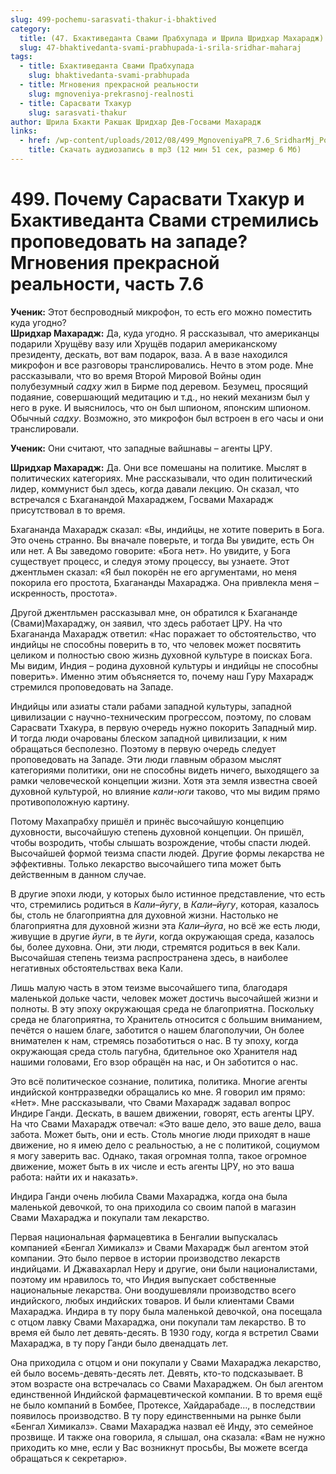 ```yaml
---
slug: 499-pochemu-sarasvati-thakur-i-bhaktived
category:
  title: (47. Бхактиведанта Свами Прабхупада и Шрила Шридхар Махарадж)
  slug: 47-bhaktivedanta-svami-prabhupada-i-srila-sridhar-maharaj
tags:
  - title: Бхактиведанта Свами Прабхупада
    slug: bhaktivedanta-svami-prabhupada
  - title: Мгновения прекрасной реальности
    slug: mgnoveniya-prekrasnoj-realnosti
  - title: Сарасвати Тхакур
    slug: sarasvati-thakur
author: Шрила Бхакти Ракшак Шридхар Дев-Госвами Махарадж
links:
  - href: /wp-content/uploads/2012/08/499_MgnoveniyaPR_7.6_SridharMj_Pochemu_Sarasvati_Thakur_i_Bhaktivedanta_Svami_stremilis_propovedovat_na_zapade.mp3
    title: Скачать аудиозапись в mp3 (12 мин 51 сек, размер 6 Мб)
---
```


# 499. Почему Сарасвати Тхакур и Бхактиведанта Свами стремились проповедовать на западе? Мгновения прекрасной реальности, часть 7.6

**Ученик:** Этот беспроводный микрофон, то есть его можно поместить куда угодно?\
**Шридхар Махарадж:** Да, куда угодно. Я рассказывал, что американцы подарили Хрущёву вазу или Хрущёв подарил американскому президенту, дескать, вот вам подарок, ваза. А в вазе находился микрофон и все разговоры транслировались. Нечто в этом роде. Мне рассказывали, что во время Второй Мировой Войны один полубезумный *садху* жил в Бирме под деревом. Безумец, просящий подаяние, совершающий медитацию и т.д., но некий механизм был у него в руке. И выяснилось, что он был шпионом, японским шпионом. Обычный *садху*. Возможно, это микрофон был встроен в его часы и они транслировали.

**Ученик:** Они считают, что западные вайшнавы – агенты ЦРУ.

**Шридхар Махарадж:** Да. Они все помешаны на политике. Мыслят в политических категориях. Мне рассказывали, что один политический лидер, коммунист был здесь, когда давали лекцию. Он сказал, что встречался с Бхаганандой Махараджем, Госвами Махарадж присутствовал в то время.

Бхагананда Махарадж сказал: «Вы, индийцы, не хотите поверить в Бога. Это очень странно. Вы вначале поверьте, и тогда Вы увидите, есть Он или нет. А Вы заведомо говорите: «Бога нет». Но увидите, у Бога существует процесс, и следуя этому процессу, вы узнаете. Этот джентльмен сказал: «Я был покорён не его аргументами, но меня покорила его простота, Бхагананды Махараджа. Она привлекла меня – искренность, простота».

Другой джентльмен рассказывал мне, он обратился к Бхагананде (Свами)Махараджу, он заявил, что здесь работает ЦРУ. На что Бхагананда Махарадж ответил: «Нас поражает то обстоятельство, что индийцы не способны поверить в то, что человек может посвятить целиком и полностью свою жизнь духовной культуре в поисках Бога. Мы видим, Индия – родина духовной культуры и индийцы не способны поверить». Именно этим объясняется то, почему наш Гуру Махарадж стремился проповедовать на Западе.

Индийцы или азиаты стали рабами западной культуры, западной цивилизации с научно-техническим прогрессом, поэтому, по словам Сарасвати Тхакура, в первую очередь нужно покорить Западный мир. И тогда люди очарованы блеском западной цивилизации, к ним обращаться бесполезно. Поэтому в первую очередь следует проповедовать на Западе. Эти люди главным образом мыслят категориями политики, они не способны видеть ничего, выходящего за рамки человеческой концепции жизни. Хотя эта земля известна своей духовной культурой, но влияние *кали-юги* таково, что мы видим прямо противоположную картину.

Потому Махапрабху пришёл и принёс высочайшую концепцию духовности, высочайшую степень духовной концепции. Он пришёл, чтобы возродить, чтобы слышать возрождение, чтобы спасти людей. Высочайшей формой теизма спасти людей. Другие формы лекарства не эффективны. Только лекарство высочайшего типа может быть действенным в данном случае.

В другие эпохи люди, у которых было истинное представление, что есть что, стремились родиться в *Кали–йугу*, в *Кали–йугу*, которая, казалось бы, столь не благоприятна для духовной жизни. Настолько не благоприятна для духовной жизни эта *Кали–йуга*, но всё же есть люди, живущие в другие *йуги*, в те *йуги*, когда окружающая среда, казалось бы, более духовна. Они, эти люди, стремятся родиться в век Кали. Высочайшая степень теизма распространена здесь, в наиболее негативных обстоятельствах века Кали.

Лишь малую часть в этом теизме высочайшего типа, благодаря маленькой дольке части, человек может достичь высочайшей жизни и полноты. В эту эпоху окружающая среда не благоприятна. Поскольку среда не благоприятна, то Хранитель относится с большим вниманием, печётся о нашем благе, заботится о нашем благополучии, Он более внимателен к нам, стремясь позаботиться о нас. В ту эпоху, когда окружающая среда столь пагубна, бдительное око Хранителя над нашими головами, Его взор обращён на нас, и Он заботится о нас.

Это всё политическое сознание, политика, политика. Многие агенты индийской контрразведки обращались ко мне. Я говорил им прямо: «Нет». Мне рассказывали, что Свами Махарадж задавал вопрос Индире Ганди. Дескать, в вашем движении, говорят, есть агенты ЦРУ. На что Свами Махарадж отвечал: «Это ваше дело, это ваше дело, ваша забота. Может быть, они и есть. Столь многие люди приходят в наше движение, но я имею дело с реальностью, а не с политикой, социумом я могу заверить вас. Однако, такая огромная толпа, такое огромное движение, может быть в их числе и есть агенты ЦРУ, но это ваша работа: найти их и наказать».

Индира Ганди очень любила Свами Махараджа, когда она была маленькой девочкой, то она приходила со своим папой в магазин Свами Махараджа и покупали там лекарство.

Первая национальная фармацевтика в Бенгалии выпускалась компанией «Бенгал Химикалз» и Свами Махарадж был агентом этой компании. Это было первое в истории производство лекарств индийцами. И Джавахарлал Неру и другие, они были националистами, поэтому им нравилось то, что Индия выпускает собственные национальные лекарства. Они воодушевляли производство всего индийского, любых индийских товаров. И были клиентами Свами Махараджа. Индира в ту пору была маленькой девочкой, она посещала с отцом лавку Свами Махараджа, они покупали там лекарство. В то время ей было лет девять-десять. В 1930 году, когда я встретил Свами Махараджа, в ту пору Ганди было двенадцать лет.

Она приходила с отцом и они покупали у Свами Махараджа лекарство, ей было восемь-девять-десять лет. Девять, кто-то подсказывает. В этом возрасте она встречалась со Свами Махараджем. Он был агентом единственной Индийской фармацевтической компании. В то время ещё не было компаний в Бомбее, Протексе, Хайдарабаде…, в последствии появилось производство. В ту пору единственными на рынке были «Бенгал Химикалз». Свами Махараджа назвал её Инду, это семейное прозвище. И также она говорила, я слышал, она сказала: «Вам не нужно приходить ко мне, если у Вас возникнут просьбы, Вы можете всегда обращаться к секретарю».

